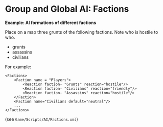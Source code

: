 # Group and Global AI: Factions<a name="ai-concepts-example-group-factions"></a>

**Example: AI formations of different factions**

Place on a map three grunts of the following factions\. Note who is hostile to who\.
+ grunts
+ assassins
+ civilians

For example:

```
<Factions>
    <Faction name = "Players">
        <Reaction faction- "Grunts" reaction="hostile"/>
        <Reaction faction- "Civilians" reaction="friendly"/>
        <Reaction faction- "Assassins" reaction="hostile"/>
    </Faction>
    <Faction name="Civilians default="neutral"/>
    ...
</Factions>
```

\(see `Game/Scripts/AI/Factions.xml`\)